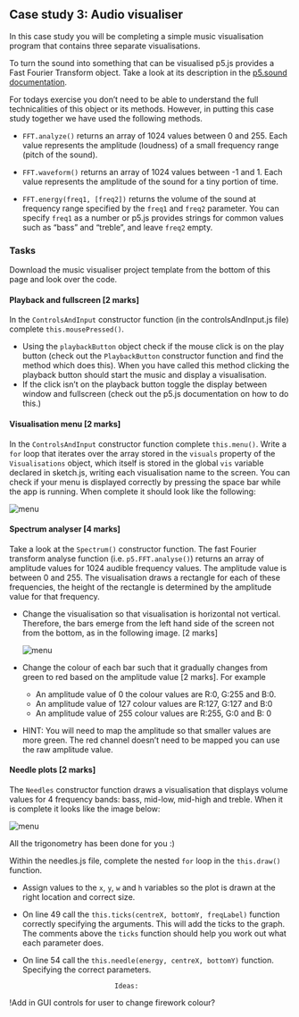 ## Case study 3: Audio visualiser

In this case study you will be completing a simple music visualisation
program that contains three separate visualisations.

To turn the sound into something that can be visualised p5.js provides
a Fast Fourier Transform object. Take a look at its description in the
[p5.sound documentation](https://p5js.org/reference/#/p5.FFT).

For todays exercise you don’t need to be able to understand the full
technicalities of this object or its methods. However, in putting
this case study together we have used the following methods.

- `FFT.analyze()` returns an array of 1024 values between 0 and 255. Each value represents the amplitude (loudness) of a small frequency range (pitch of the sound).

- `FFT.waveform()` returns an array of 1024 values between -1
  and 1. Each value represents the amplitude of the sound for a tiny
  portion of time.

- `FFT.energy(freq1, [freq2])` returns the volume of the sound at
  frequency range specified by the `freq1` and `freq2` parameter. You
  can specify `freq1` as a number or p5.js provides strings for common
  values such as “bass” and “treble”, and leave `freq2` empty.

### Tasks

Download the music visualiser project template from the bottom of this
page and look over the code.

#### Playback and fullscreen [2 marks]

In the `ControlsAndInput` constructor function (in the
controlsAndInput.js file) complete `this.mousePressed()`.

- Using the `playbackButton` object check if the mouse click is on the
  play button (check out the `PlaybackButton` constructor function and
  find the method which does this). When you have called this method
  clicking the playback button should start the music and display a
  visualisation.
- If the click isn’t on the playback button toggle the display between
  window and fullscreen (check out the p5.js documentation on how to
  do this.)

#### Visualisation menu [2 marks]

In the `ControlsAndInput` constructor function complete
`this.menu()`. Write a `for` loop that iterates over the array stored
in the `visuals` property of the `Visualisations` object, which itself
is stored in the global `vis` variable declared in sketch.js, writing
each visualisation name to the screen. You can check if your menu is
displayed correctly by pressing the space bar while the app is
running. When complete it should look like the following:

![menu](https://www.doc.gold.ac.uk/~jfort010/ip/case-studies/music-vis/figures/menu.png)

#### Spectrum analyser [4 marks]

Take a look at the `Spectrum()` constructor function. The fast Fourier
transform analyse function (i.e. `p5.FFT.analyse()`) returns an array of
amplitude values for 1024 audible frequency values. The amplitude
value is between 0 and 255. The visualisation draws a rectangle for
each of these frequencies, the height of the rectangle is determined
by the amplitude value for that frequency.

- Change the visualisation so that visualisation is horizontal not
  vertical. Therefore, the bars emerge from the left hand side of the
  screen not from the bottom, as in the following image. [2 marks]

  ![menu](https://www.doc.gold.ac.uk/~jfort010/ip/case-studies/music-vis/figures/spec.png)

- Change the colour of each bar such that it gradually changes from
  green to red based on the amplitude value [2 marks]. For example
  - An amplitude value of 0 the colour values are R:0, G:255 and B:0.
  - An amplitude value of 127 colour values are R:127, G:127 and B:0
  - An amplitude value of 255 colour values are R:255, G:0 and B: 0

- HINT: You will need to map the amplitude so that smaller values
  are more green. The red channel doesn’t need to be mapped you can
  use the raw amplitude value.

#### Needle plots [2 marks]

The `Needles` constructor function draws a visualisation that displays
volume values for 4 frequency bands: bass, mid-low, mid-high and
treble. When it is complete it looks like the image below:

![menu](https://www.doc.gold.ac.uk/~jfort010/ip/case-studies/music-vis/figures/needles.png)

All the trigonometry has been done for you :)

Within the needles.js file, complete the nested `for` loop in the
`this.draw()` function.

- Assign values to the `x`, `y`, `w` and `h` variables so the plot is
  drawn at the right location and correct size.
- On line 49 call the `this.ticks(centreX, bottomY, freqLabel)`
  function correctly specifying the arguments. This will add the ticks
  to the graph. The comments above the `ticks` function should help
  you work out what each parameter does.
- On line 54 call the `this.needle(energy, centreX, bottomY)`
  function. Specifying the correct parameters.
  
  
                             Ideas:
!Add in GUI controls for user to change firework colour?


